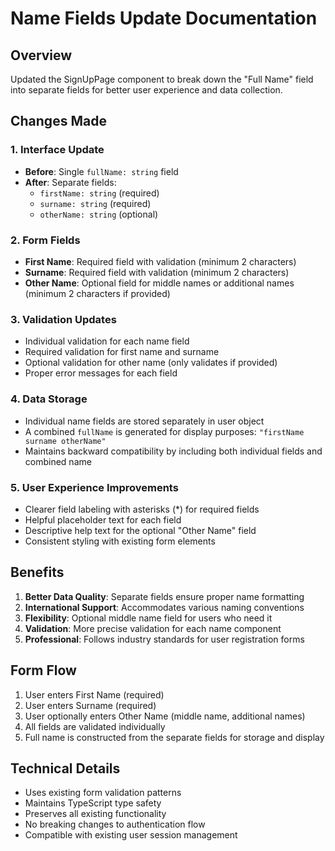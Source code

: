 # Name Fields Update Documentation

## Overview
Updated the SignUpPage component to break down the "Full Name" field into separate fields for better user experience and data collection.

## Changes Made

### 1. Interface Update
- **Before**: Single `fullName: string` field
- **After**: Separate fields:
  - `firstName: string` (required)
  - `surname: string` (required)
  - `otherName: string` (optional)

### 2. Form Fields
- **First Name**: Required field with validation (minimum 2 characters)
- **Surname**: Required field with validation (minimum 2 characters)
- **Other Name**: Optional field for middle names or additional names (minimum 2 characters if provided)

### 3. Validation Updates
- Individual validation for each name field
- Required validation for first name and surname
- Optional validation for other name (only validates if provided)
- Proper error messages for each field

### 4. Data Storage
- Individual name fields are stored separately in user object
- A combined `fullName` is generated for display purposes: `"firstName surname otherName"`
- Maintains backward compatibility by including both individual fields and combined name

### 5. User Experience Improvements
- Clearer field labeling with asterisks (*) for required fields
- Helpful placeholder text for each field
- Descriptive help text for the optional "Other Name" field
- Consistent styling with existing form elements

## Benefits

1. **Better Data Quality**: Separate fields ensure proper name formatting
2. **International Support**: Accommodates various naming conventions
3. **Flexibility**: Optional middle name field for users who need it
4. **Validation**: More precise validation for each name component
5. **Professional**: Follows industry standards for user registration forms

## Form Flow
1. User enters First Name (required)
2. User enters Surname (required)
3. User optionally enters Other Name (middle name, additional names)
4. All fields are validated individually
5. Full name is constructed from the separate fields for storage and display

## Technical Details
- Uses existing form validation patterns
- Maintains TypeScript type safety
- Preserves all existing functionality
- No breaking changes to authentication flow
- Compatible with existing user session management
